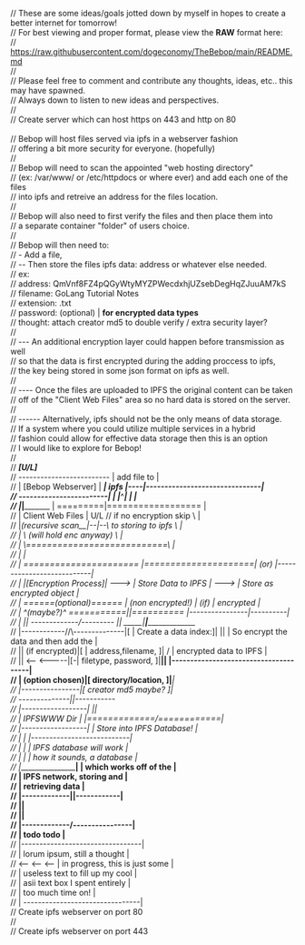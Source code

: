 // These are some ideas/goals jotted down by myself in hopes to create a better internet for tomorrow! <br>
// For best viewing and proper format, please view the **RAW** format here: <br>
// https://raw.githubusercontent.com/dogeconomy/TheBebop/main/README.md <br>
//<br>
// Please feel free to comment and contribute any thoughts, ideas, etc.. this may have spawned. <br>
// Always down to listen to new ideas and perspectives. <br>
// <br>
// Create server which can host https on 443 and http on 80 <br>
<br>
// Bebop will host files served via ipfs in a webserver fashion <br>
// offering a bit more security for everyone. (hopefully) <br>
// <br>
// Bebop will need to scan the appointed "web hosting directory"<br>
// (ex: /var/www/ or /etc/httpdocs or where ever) and add each one of the files <br>
// into ipfs and retreive an address for the files location.<br>
//  <br>
// Bebop will also need to first verify the files and then place them into <br>
// a separate container "folder" of users choice.<br>
// <br>
// Bebop will then need to: <br>
// - Add a file, <br>
// -- Then store the files ipfs data: address or whatever else needed. <br>
//    ex: <br>
//       address: QmVnf8FZ4pQGyWtyMYZPWecdxhjUZsebDegHqZJuuAM7kS <br>
//       filename: GoLang Tutorial Notes <br>
//       extension: .txt <br>
//       password: (optional) | **for encrypted data types** <br>
//       thought: attach creator md5 to double verify / extra security layer? <br>
//  <br>
// --- An additional encryption layer could happen before transmission as well <br>
//     so that the data is first encrypted during the adding proccess to ipfs,  <br>
//     the key being stored in some json format on ipfs as well. <br>
// <br>
// ---- Once the files are uploaded to IPFS the original content can be taken <br>
//      off of the "Client Web Files" area so no hard data is stored on the server. <br>
// <br>
// ------ Alternatively, ipfs should not be the only means of data storage. <br>
//        If a system where you could utilize multiple services in a hybrid <br>
//        fashion could allow for effective data storage then this is an option <br>
//        I would like to explore for Bebop! <br>
// <br>
//                                             _____[U/L]_____ <br>
//     -------------------------               | add file to | <br>
//     |   [Bebop Webserver]   |          _____|    ipfs     |----|-------------------------------| <br>
//     ------------------------|         |     |_____^_______|    |                               | <br>
//                             |_________|_________  |   =========|==================             | <br>
//                             | Client Web Files | U/L //  if no encryption skip   \\            | <br>
//                             |_(recursive scan__|--|--\\    to storing to ipfs     \\           | <br>
//                                                   |   \\  (will hold enc anyway)   \\          | <br>
//                                                   |    \\===========================\\         | <br>
//                                                   |                                            | <br>
//                                                   |   ======================        |=====================| (or) |---------------------------| <br>
//                                                   |   |[Encryption Process]|  --->  | Store Data to IPFS  | ---> | Store as encrypted object | <br>
//                                                   |   ======(optional)======        |   (non encrypted!)  | (if) | encrypted                 | <br>
//                                                   |         ^(maybe?)^              ===========||==========      |----------------|----------| <br>
//                                                   |             ||                -------------\/---------              ||   _____|__________|______________________ <br>
//                                                   |------------//\\--------------|[ | Create a data index:]|            ||  | So encrypt the data and then add the | <br>
//                                                                 || (if encrypted)|[ |  address,filename,  ]|            \/  |        encrypted data to IPFS        | <br>
//                                                                 ||     <-- <-----|[-| filetype, password, ]|____________||  |--------------------------------------| <br>
//                                                                 | (option chosen)|[   directory/location, ]|_____________|   <br>
//                                                                 |----------------|[   creator md5 maybe?  ]|                 <br>
//                                                                                  --------------||-----------                 <br>
//                                   |------------------|                                         ||                            <br>
//                                   |    IPFSWWW Dir   |                           |=============\/============|               <br>
//                                   |------------------|                           | Store into IPFS Database! |               <br>
//                                   |                  |                           |---------------------------|               <br>
//                                   |                  |                           | IPFS database will work   |  <br>
//                                   |                  |                           | how it sounds, a database | <br>
//                                   |__________________|                           | which works off of the    | <br>
//                                                                                  | IPFS network, storing and | <br>
//                                                                                  | retrieving data           | <br>
//                                                                                  |-------------||------------| <br>
//                                                                                                ||  <br>
//                                                                                                ||  <br>
//                                                                                  |-------------\/----------------|  <br>
//                                                                                  | todo todo                     |__ <br>
//                                                                                  |---------------------------------| <br>
//                                                                                  | lorum ipsum, still a thought    | <br>
//                                                                     <-- <-- <--  | in progress, this is just some  | <br>
//                                                                                  | useless text to fill up my cool | <br>
//                                                                                  | asii text box I spent entirely  | <br>
//                                                                                  | too much time on!               | <br>
//                                                                                  | --------------------------------| <br>
// Create ipfs webserver on port 80 <br>
//  <br>
// Create ipfs webserver on port 443 <br>

